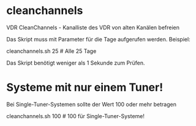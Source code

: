 # cleanchannels
VDR CleanChannels - Kanalliste des VDR von alten Kanälen befreien

Das Skript muss mit Parameter für die Tage aufgerufen werden. Beispiel:

 cleanchannels.sh 25  # Alle 25 Tage

Das Skript benötigt weniger als 1 Sekunde zum Prüfen.

# Systeme mit nur einem Tuner!
Bei Single-Tuner-Systemen sollte der Wert 100 oder mehr betragen

 cleanchannels.sh 100  # 100 für Single-Tuner-Systeme!
